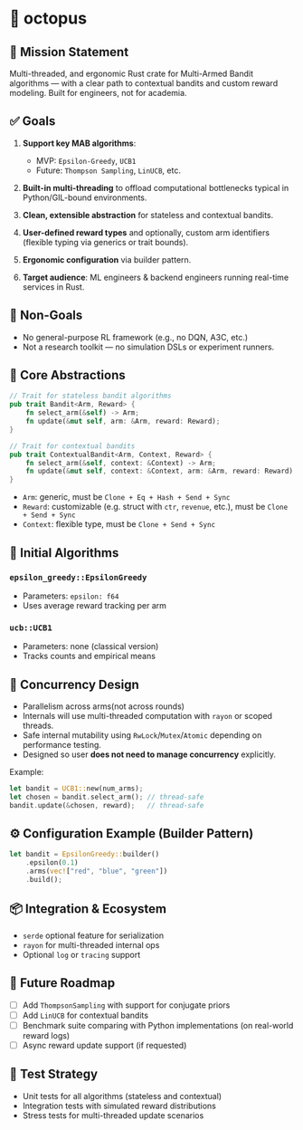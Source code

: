 # 🐙 octopus

## 🎯 **Mission Statement**

Multi-threaded, and ergonomic Rust crate for Multi-Armed Bandit algorithms — with a clear path to contextual bandits and custom reward modeling. Built for engineers, not for academia.

## ✅ **Goals**

1. **Support key MAB algorithms**:

   * MVP: `Epsilon-Greedy`, `UCB1`
   * Future: `Thompson Sampling`, `LinUCB`, etc.

2. **Built-in multi-threading** to offload computational bottlenecks typical in Python/GIL-bound environments.

3. **Clean, extensible abstraction** for stateless and contextual bandits.

4. **User-defined reward types** and optionally, custom arm identifiers (flexible typing via generics or trait bounds).

5. **Ergonomic configuration** via builder pattern.

6. **Target audience**: ML engineers & backend engineers running real-time services in Rust.

## 🚫 **Non-Goals**

* No general-purpose RL framework (e.g., no DQN, A3C, etc.)
* Not a research toolkit — no simulation DSLs or experiment runners.

## 🧱 **Core Abstractions**

```rust
// Trait for stateless bandit algorithms
pub trait Bandit<Arm, Reward> {
    fn select_arm(&self) -> Arm;
    fn update(&mut self, arm: &Arm, reward: Reward);
}

// Trait for contextual bandits
pub trait ContextualBandit<Arm, Context, Reward> {
    fn select_arm(&self, context: &Context) -> Arm;
    fn update(&mut self, context: &Context, arm: &Arm, reward: Reward);
}
```

* `Arm`: generic, must be `Clone + Eq + Hash + Send + Sync`
* `Reward`: customizable (e.g. struct with `ctr`, `revenue`, etc.), must be `Clone + Send + Sync`
* `Context`: flexible type, must be `Clone + Send + Sync`

## 🧪 **Initial Algorithms**

### `epsilon_greedy::EpsilonGreedy`

* Parameters: `epsilon: f64`
* Uses average reward tracking per arm

### `ucb::UCB1`

* Parameters: none (classical version)
* Tracks counts and empirical means

## 🔁 **Concurrency Design**

* Parallelism across arms(not across rounds)
* Internals will use multi-threaded computation with `rayon` or scoped threads.
* Safe internal mutability using `RwLock`/`Mutex`/`Atomic` depending on performance testing.
* Designed so user **does not need to manage concurrency** explicitly.
  

Example:

```rust
let bandit = UCB1::new(num_arms);
let chosen = bandit.select_arm(); // thread-safe
bandit.update(&chosen, reward);   // thread-safe
```

## ⚙️ **Configuration Example (Builder Pattern)**

```rust
let bandit = EpsilonGreedy::builder()
    .epsilon(0.1)
    .arms(vec!["red", "blue", "green"])
    .build();
```

## 📦 **Integration & Ecosystem**

* `serde` optional feature for serialization
* `rayon` for multi-threaded internal ops
* Optional `log` or `tracing` support

## 🧩 **Future Roadmap**

* [ ] Add `ThompsonSampling` with support for conjugate priors
* [ ] Add `LinUCB` for contextual bandits
* [ ] Benchmark suite comparing with Python implementations (on real-world reward logs)
* [ ] Async reward update support (if requested)

## 🧪 **Test Strategy**

* Unit tests for all algorithms (stateless and contextual)
* Integration tests with simulated reward distributions
* Stress tests for multi-threaded update scenarios

